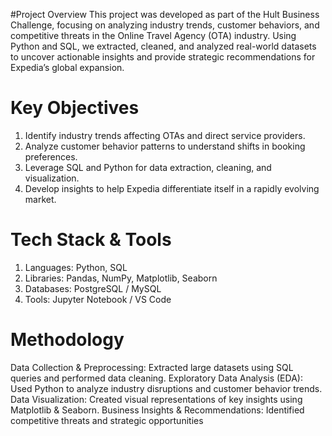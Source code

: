 #Project Overview
This project was developed as part of the Hult Business Challenge, focusing on analyzing industry trends, customer behaviors, and competitive threats in the Online Travel Agency (OTA) industry. Using Python and SQL, we extracted, cleaned, and analyzed real-world datasets to uncover actionable insights and provide strategic recommendations for Expedia’s global expansion.

# Key Objectives
1. Identify industry trends affecting OTAs and direct service providers.
2. Analyze customer behavior patterns to understand shifts in booking preferences.
3. Leverage SQL and Python for data extraction, cleaning, and visualization.
4. Develop insights to help Expedia differentiate itself in a rapidly evolving market.
# Tech Stack & Tools
1. Languages: Python, SQL
2. Libraries: Pandas, NumPy, Matplotlib, Seaborn
3. Databases: PostgreSQL / MySQL
4. Tools: Jupyter Notebook / VS Code
# Methodology
Data Collection & Preprocessing: Extracted large datasets using SQL queries and performed data cleaning.
Exploratory Data Analysis (EDA): Used Python to analyze industry disruptions and customer behavior trends.
Data Visualization: Created visual representations of key insights using Matplotlib & Seaborn.
Business Insights & Recommendations: Identified competitive threats and strategic opportunities
